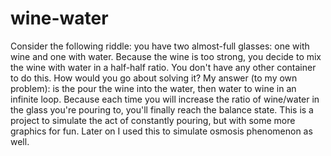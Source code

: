 # wine-water
Consider the following riddle: you have two almost-full glasses: one with wine and one with water. Because the wine is too strong, you decide to mix the wine with water in a half-half ratio. You don't have any other container to do this. How would you go about solving it?
My answer (to my own problem): is the pour the wine into the water, then water to wine in an infinite loop. Because each time you will increase the ratio of wine/water in the glass you're pouring to, you'll finally reach the balance state.
This is a project to simulate the act of constantly pouring, but with some more graphics for fun.
Later on I used this to simulate osmosis phenomenon as well.
